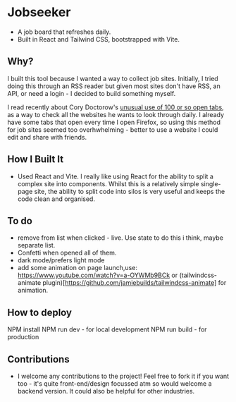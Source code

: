 # Jobseeker

- A job board that refreshes daily.
- Built in React and Tailwind CSS, bootstrapped with Vite.

## Why?

I built this tool because I wanted a way to collect job sites. Initially, I tried doing this through an RSS reader but given most sites don't have RSS, an API, or need a login - I decided to build something myself.

I read recently about Cory Doctorow's [unusual use of 100 or so open tabs](https://pluralistic.net/2024/01/25/today-in-tabs/), as a way to check all the websites he wants to look through daily. I already have some tabs that open every time I open Firefox, so using this method for job sites seemed too overhwhelming - better to use a website I could edit and share with friends.

## How I Built It

- Used React and Vite. I really like using React for the ability to split a complex site into components. Whilst this is a relatively simple single-page site, the ability to split code into silos is very useful and keeps the code clean and organised.

## To do

- remove from list when clicked - live. Use state to do this i think, maybe separate list.
- Confetti when opened all of them.
- dark mode/prefers light mode
- add some animation on page launch,use: https://www.youtube.com/watch?v=a-OYWMb9BCk or
  (tailwindcss-animate plugin)[https://github.com/jamiebuilds/tailwindcss-animate] for animation.

## How to deploy

NPM install
NPM run dev - for local development
NPM run build - for production

## Contributions

- I welcome any contributions to the project! Feel free to fork it if you want too - it's quite front-end/design focussed atm so would welcome a backend version. It could also be helpful for other industries.
